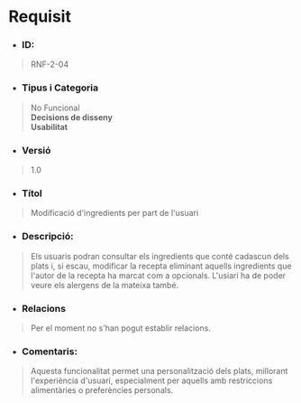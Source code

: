 # **Requisit**

- ### **ID:**  
> RNF-2-04  

- ### **Tipus i Categoria**  
> No Funcional  
> **Decisions de disseny**  
> **Usabilitat**

- ### **Versió**  
> 1.0  

- ### **Títol**  
> Modificació d'ingredients per part de l'usuari  

- ### **Descripció:**  
> Els usuaris podran consultar els ingredients que conté cadascun dels plats i, si escau, modificar la recepta eliminant aquells ingredients que l'autor de la recepta ha marcat com a opcionals. L'usiari ha de poder veure els alergens de la mateixa també.   

- ### **Relacions**  
> Per el moment no s'han pogut establir relacions.  

- ### **Comentaris:**  
> Aquesta funcionalitat permet una personalització dels plats, millorant l'experiència d'usuari, especialment per aquells amb restriccions alimentàries o preferències personals.  

